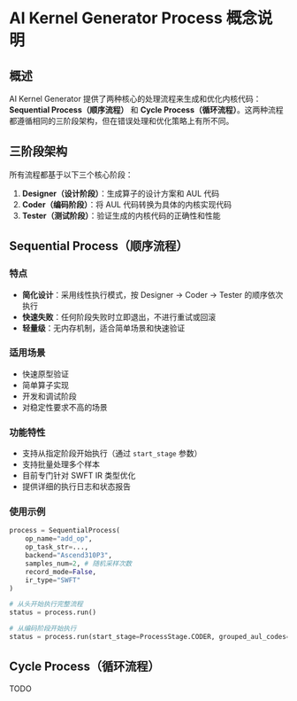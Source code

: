 # AI Kernel Generator Process 概念说明

## 概述

AI Kernel Generator 提供了两种核心的处理流程来生成和优化内核代码：**Sequential Process（顺序流程）** 和 **Cycle Process（循环流程）**。这两种流程都遵循相同的三阶段架构，但在错误处理和优化策略上有所不同。

## 三阶段架构

所有流程都基于以下三个核心阶段：

1. **Designer（设计阶段）**：生成算子的设计方案和 AUL 代码
2. **Coder（编码阶段）**：将 AUL 代码转换为具体的内核实现代码
3. **Tester（测试阶段）**：验证生成的内核代码的正确性和性能

## Sequential Process（顺序流程）

### 特点
- **简化设计**：采用线性执行模式，按 Designer → Coder → Tester 的顺序依次执行
- **快速失败**：任何阶段失败时立即退出，不进行重试或回滚
- **轻量级**：无内存机制，适合简单场景和快速验证

### 适用场景
- 快速原型验证
- 简单算子实现
- 开发和调试阶段
- 对稳定性要求不高的场景

### 功能特性
- 支持从指定阶段开始执行（通过 `start_stage` 参数）
- 支持批量处理多个样本
- 目前专门针对 SWFT IR 类型优化
- 提供详细的执行日志和状态报告

### 使用示例
```python
process = SequentialProcess(
    op_name="add_op",
    op_task_str=...,
    backend="Ascend310P3",
    samples_num=2, # 随机采样次数
    record_mode=False,
    ir_type="SWFT"
)

# 从头开始执行完整流程
status = process.run()

# 从编码阶段开始执行
status = process.run(start_stage=ProcessStage.CODER, grouped_aul_codes=aul_codes)
```

## Cycle Process（循环流程）
TODO
